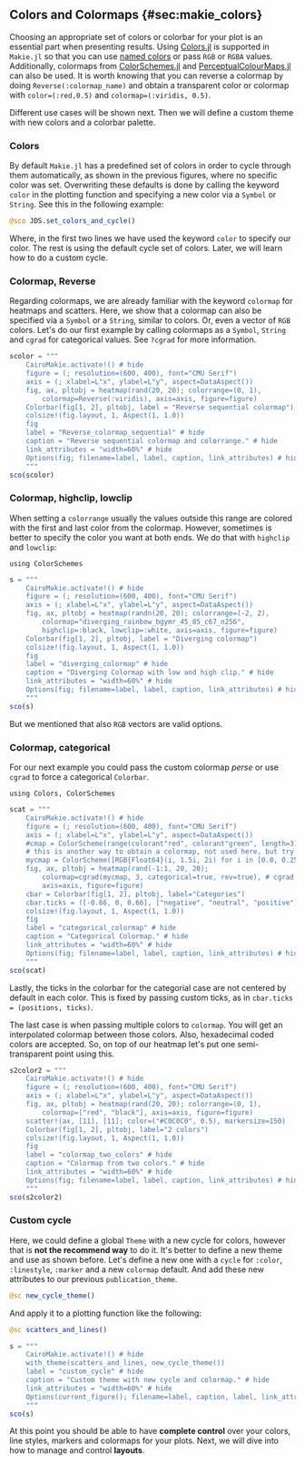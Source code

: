 ## Colors and Colormaps {#sec:makie_colors}

Choosing an appropriate set of colors or colorbar for your plot is an essential part when presenting results.
Using [Colors.jl](https://github.com/JuliaGraphics/Colors.jl) is supported in `Makie.jl`
so that you can use [named colors](https://juliagraphics.github.io/Colors.jl/latest/namedcolors/) or pass `RGB` or `RGBA` values.
Additionally, colormaps from [ColorSchemes.jl](https://github.com/JuliaGraphics/ColorSchemes.jl) and [PerceptualColourMaps.jl](https://github.com/peterkovesi/PerceptualColourMaps.jl) can also be used.
It is worth knowing that you can reverse a colormap by doing `Reverse(:colormap_name)`
and obtain a transparent color or colormap with `color=(:red,0.5)` and `colormap=(:viridis, 0.5)`.

Different use cases will be shown next. Then we will define a custom theme with new colors and a colorbar palette.

### Colors

By default `Makie.jl` has a predefined set of colors in order to cycle through them automatically, as shown in the previous figures, where no specific color was set.
Overwriting these defaults is done by calling the keyword `color` in the plotting function and specifying a new color via a `Symbol` or `String`.
See this in the following example:

```jl
@sco JDS.set_colors_and_cycle()
```

Where, in the first two lines we have used the keyword `color` to specify our color.
The rest is using the default cycle set of colors.
Later, we will learn how to do a custom cycle.

### Colormap, Reverse

Regarding colormaps, we are already familiar with the keyword `colormap` for heatmaps and scatters.
Here, we show that a colormap can also be specified via a `Symbol` or a `String`, similar to colors.
Or, even a vector of `RGB` colors.
Let's do our first example by calling colormaps as a `Symbol`, `String` and `cgrad` for categorical values.
See `?cgrad` for more information.

```jl
scolor = """
    CairoMakie.activate!() # hide
    figure = (; resolution=(600, 400), font="CMU Serif")
    axis = (; xlabel=L"x", ylabel=L"y", aspect=DataAspect())
    fig, ax, pltobj = heatmap(rand(20, 20); colorrange=(0, 1),
        colormap=Reverse(:viridis), axis=axis, figure=figure)
    Colorbar(fig[1, 2], pltobj, label = "Reverse sequential colormap")
    colsize!(fig.layout, 1, Aspect(1, 1.0))
    fig
    label = "Reverse_colormap_sequential" # hide
    caption = "Reverse sequential colormap and colorrange." # hide
    link_attributes = "width=60%" # hide
    Options(fig; filename=label, label, caption, link_attributes) # hide
    """
sco(scolor)
```

### Colormap, highclip, lowclip

When setting a `colorrange` usually the values outside this range are colored with the first and last color from  the colormap.
However, sometimes is better to specify the color you want at both ends. We do that with `highclip` and `lowclip`:

```
using ColorSchemes
```

```jl
s = """
    CairoMakie.activate!() # hide
    figure = (; resolution=(600, 400), font="CMU Serif")
    axis = (; xlabel=L"x", ylabel=L"y", aspect=DataAspect())
    fig, ax, pltobj = heatmap(randn(20, 20); colorrange=(-2, 2),
        colormap="diverging_rainbow_bgymr_45_85_c67_n256",
        highclip=:black, lowclip=:white, axis=axis, figure=figure)
    Colorbar(fig[1, 2], pltobj, label = "Diverging colormap")
    colsize!(fig.layout, 1, Aspect(1, 1.0))
    fig
    label = "diverging_colormap" # hide
    caption = "Diverging Colormap with low and high clip." # hide
    link_attributes = "width=60%" # hide
    Options(fig; filename=label, label, caption, link_attributes) # hide
    """
sco(s)
```

But we mentioned that also `RGB` vectors are valid options.

### Colormap, categorical

For our next example you could pass the custom colormap _perse_ or use `cgrad` to force a categorical `Colorbar`.

```
using Colors, ColorSchemes
```

```jl
scat = """
    CairoMakie.activate!() # hide
    figure = (; resolution=(600, 400), font="CMU Serif")
    axis = (; xlabel=L"x", ylabel=L"y", aspect=DataAspect())
    #cmap = ColorScheme(range(colorant"red", colorant"green", length=3))
    # this is another way to obtain a colormap, not used here, but try it.
    mycmap = ColorScheme([RGB{Float64}(i, 1.5i, 2i) for i in [0.0, 0.25, 0.35, 0.5]])
    fig, ax, pltobj = heatmap(rand(-1:1, 20, 20);
        colormap=cgrad(mycmap, 3, categorical=true, rev=true), # cgrad and Symbol, mycmap
        axis=axis, figure=figure)
    cbar = Colorbar(fig[1, 2], pltobj, label="Categories")
    cbar.ticks = ([-0.66, 0, 0.66], ["negative", "neutral", "positive"])
    colsize!(fig.layout, 1, Aspect(1, 1.0))
    fig
    label = "categorical_colormap" # hide
    caption = "Categorical Colormap." # hide
    link_attributes = "width=60%" # hide
    Options(fig; filename=label, label, caption, link_attributes) # hide
    """
sco(scat)
```

Lastly, the ticks in the colorbar for the categorial case are not centered by default in each color.
This is fixed by passing custom ticks, as in `cbar.ticks = (positions, ticks)`.

The last case is when passing multiple colors to `colormap`.
You will get an interpolated colormap between those colors.
Also, hexadecimal coded colors are accepted. So, on top of our heatmap let's put one semi-transparent point using this.

```jl
s2color2 = """
    CairoMakie.activate!() # hide
    figure = (; resolution=(600, 400), font="CMU Serif")
    axis = (; xlabel=L"x", ylabel=L"y", aspect=DataAspect())
    fig, ax, pltobj = heatmap(rand(20, 20); colorrange=(0, 1),
        colormap=["red", "black"], axis=axis, figure=figure)
    scatter!(ax, [11], [11]; color=("#C0C0C0", 0.5), markersize=150)
    Colorbar(fig[1, 2], pltobj, label="2 colors")
    colsize!(fig.layout, 1, Aspect(1, 1.0))
    fig
    label = "colormap_two_colors" # hide
    caption = "Colormap from two colors." # hide
    link_attributes = "width=60%" # hide
    Options(fig; filename=label, label, caption, link_attributes) # hide
    """
sco(s2color2)
```

### Custom cycle

Here, we could define a global `Theme` with a new cycle for colors, however that is **not the recommend way** to do it.
It's better to define a new theme and use as shown before.
Let's define a new one with a `cycle` for `:color`, `:linestyle`, `:marker` and a new `colormap` default.
And add these new attributes to our previous `publication_theme`.

```jl
@sc new_cycle_theme()
```

And apply it to a plotting function like the following:

```jl
@sc scatters_and_lines()
```

```jl
s = """
    CairoMakie.activate!() # hide
    with_theme(scatters_and_lines, new_cycle_theme())
    label = "custom_cycle" # hide
    caption = "Custom theme with new cycle and colormap." # hide
    link_attributes = "width=60%" # hide
    Options(current_figure(); filename=label, caption, label, link_attributes) # hide
    """
sco(s)
```

At this point you should be able to have **complete control** over your colors, line styles, markers and colormaps for your plots.
Next, we will dive into how to manage and control **layouts**.
